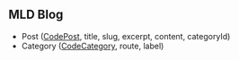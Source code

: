 ## MLD Blog

- Post (<u>CodePost</u>, title, slug, excerpt, content, categoryId)
- Category (<u>CodeCategory</u>, route, label)